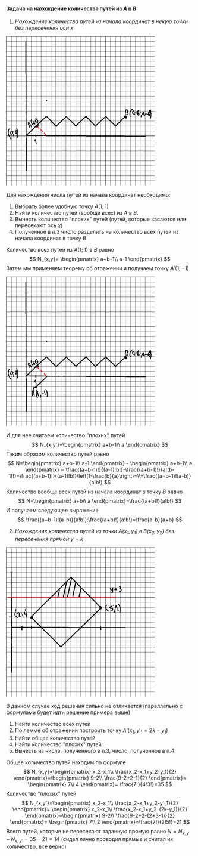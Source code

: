 #### Задача на нахождение количества путей из $A$ в $B$

1. *Нахождение количества путей из начала координат в некую точки без пересечения оси $x$*

<img src="Answer_1/pic1.png" alt="pic" style="zoom:50%;" />

Для нахождения числа путей из начала координат необходимо:

1. Выбрать более удобную точку $A(1;1)$
2. Найти количество путей (вообще всех) из $A$ в $B$.
3. Вычесть количество "плохих" путей (путей, которые касаются или пересекают ось $x$) 
4. Полученное в п.3 число разделить на количество всех путей из начала координат в точку $B$

Количество всех путей из $A(1;1)$ в $B$ равно
$$
N_{x,y}=
\begin{pmatrix}
a+b-1\\
a-1
\end{pmatrix}
$$
Затем мы применяем теорему об отражении и получаем точку $A'(1;-1)$

<img src="Answer_1/pic.png" alt="pic" style="zoom:50%;" />

И для нее считаем количество "плохих" путей
$$
N_{x,y'}=\begin{pmatrix}
a+b-1\\
a
\end{pmatrix}
$$
Таким образом количество путей равно 
$$
N=\begin{pmatrix}
a+b-1\\
a-1
\end{pmatrix} - 
\begin{pmatrix}
a+b-1\\
a
\end{pmatrix} = 
\frac{(a+b-1)!}{(a-1)!b!}-\frac{(a+b-1)!}{a!(b-1)!}=\frac{(a+b-1)!}{(a-1)!b!}\left(1-\frac{b}{a}\right)=\\=\frac{(a+b-1)!(a-b)}{a!b!}
$$
Количество вообще всех путей из начала координат в точку $B$ равно
$$
N=\begin{pmatrix}
a+b\\
a
\end{pmatrix}=\frac{(a+b)!}{a!b!}
$$
И получаем следующее выражение
$$
\frac{(a+b-1)!(a-b)}{a!b!}:\frac{(a+b)!}{a!b!}=\frac{a-b}{a+b}
$$

2. *Нахождение количества путей из точки $A(x_1,y_1)$ в $B(x_2,y_2)$ без пересечения прямой $y=k$*

<img src="Answer_1/pic2.png" alt="pic" style="zoom:50%;" />

В данном случае ход решения сильно не отличается (параллельно с формулами будет идти решение примера выше)

1. Найти количество всех путей
2. По лемме об отражении построить точку $A'(x_1,y'_1=2k-y_1)$
3. Найти общее количество путей
4. Найти количество "плохих" путей
5. Вычесть из числа, полученного в п.3, число, полученное в п.4

Общее количество путей находим по формуле
$$
N_{x,y}=\begin{pmatrix}
x_2-x_1\\
\frac{x_2-x_1+y_2-y_1}{2}
\end{pmatrix}=\begin{pmatrix}
9-2\\
\frac{9-2+2-1}{2}
\end{pmatrix}=
\begin{pmatrix}
7\\
4
\end{pmatrix}=
\frac{7!}{4!3!}=35
$$
Количество "плохих" путей 
$$
N_{x,y'}=\begin{pmatrix}
x_2-x_1\\
\frac{x_2-x_1+y_2-y'_1}{2}
\end{pmatrix}=
\begin{pmatrix}
x_2-x_1\\
\frac{x_2-x_1+y_2-(2k-y_1)}{2}
\end{pmatrix}=\begin{pmatrix}
9-2\\
\frac{9-2+2-(2*3-1)}{2}
\end{pmatrix}=
\begin{pmatrix}
7\\
2
\end{pmatrix}=\frac{7!}{2!5!}=21
$$
Всего путей, которые не пересекают заданную прямую равно $N = N_{x,y} - N_{x,y'} = 35-21 = 14$ (сидел лично проводил прямые и считал их количество, все верно)